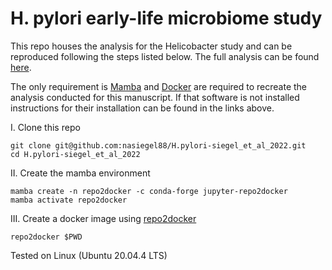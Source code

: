 # H. pylori early-life microbiome study

This repo houses the analysis for the Helicobacter study and can be reproduced following the steps listed below. The full analysis can be found [here](https://htmlpreview.github.io/?https://raw.githubusercontent.com/nasiegel88/H.pylori-siegel_et_al_2022/master/docs/analysis.html?token=GHSAT0AAAAAABVL66YT2TDE4ZFOXLSFTDXEYU7QL3A).

The only requirement is [Mamba](https://github.com/mamba-org/mamba) and [Docker](https://docs.docker.com/get-docker/) are required to recreate the analysis conducted for this manuscript. If that software is not installed instructions for their installation can be found in the links above.

I. Clone this repo

    git clone git@github.com:nasiegel88/H.pylori-siegel_et_al_2022.git
    cd H.pylori-siegel_et_al_2022

II\. Create the mamba environment

    mamba create -n repo2docker -c conda-forge jupyter-repo2docker
    mamba activate repo2docker

III\. Create a docker image using [repo2docker](https://repo2docker.readthedocs.io/en/latest/index.html)

    repo2docker $PWD

Tested on Linux (Ubuntu 20.04.4 LTS)
